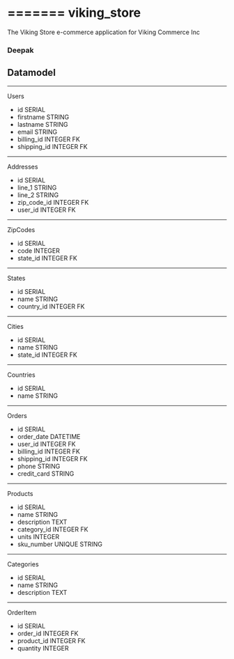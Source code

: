 =======
viking_store
============

The Viking Store e-commerce application for Viking Commerce Inc

### Deepak

## Datamodel
---
Users

- id          SERIAL
- firstname   STRING
- lastname    STRING
- email       STRING
- billing_id  INTEGER FK
- shipping_id INTEGER FK

---
Addresses

- id          SERIAL
- line_1      STRING
- line_2      STRING
- zip_code_id INTEGER FK
- user_id     INTEGER FK

---
ZipCodes

- id       SERIAL
- code     INTEGER
- state_id INTEGER FK

---
States

- id         SERIAL
- name       STRING
- country_id INTEGER FK

---
Cities

- id       SERIAL
- name     STRING
- state_id INTEGER FK

---
Countries

- id    SERIAL
- name  STRING

---
Orders

- id          SERIAL
- order_date  DATETIME
- user_id     INTEGER FK
- billing_id  INTEGER FK
- shipping_id INTEGER FK
- phone       STRING
- credit_card STRING

---
Products

- id          SERIAL
- name        STRING
- description TEXT
- category_id INTEGER FK
- units       INTEGER
- sku_number  UNIQUE STRING

---
Categories

- id          SERIAL
- name        STRING
- description TEXT

---
OrderItem

- id         SERIAL
- order_id   INTEGER FK
- product_id INTEGER FK
- quantity   INTEGER


